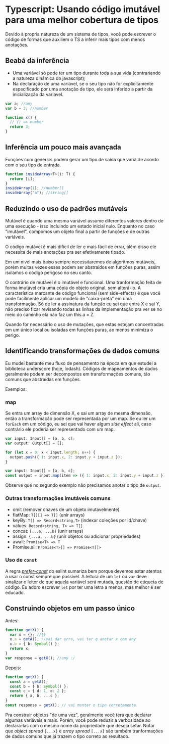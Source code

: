# Typescript: Usando código imutável para uma melhor cobertura de tipos

Devido à propria natureza de um sistema de tipos, você pode escrever o código de formas que auxiliem o TS a inferir mais tipos com menos anotações.

## Beabá da inferência

- Uma variável só pode ter um tipo durante toda a sua vida (contrariando a natureza dinâmica do javascript);
- Na declaração de uma variável, se o seu tipo não for explicitamente especificado por uma anotação de tipo, ele será inferido a partir da inicialização da variável.

```ts
var a; //any
var b = 3; //number

function x() {
  // () => number
  return 3;
}
```

## Inferência um pouco mais avançada

Funções com generics podem gerar um tipo de saída que varia de acordo com
o seu tipo de entrada.

```ts
function insideArray<T>(i: T) {
  return [i];
}
insideArray(1); //number[]
insideArray("a"); //string[]
```

## Reduzindo o uso de padrões mutáveis

Mutável é quando uma mesma variável assume diferentes valores dentro de uma execução - isso incluindo um estado inicial nulo. Enquanto no caso "imutável", compomos um objeto final a partir de funções e de outras variáveis.

O código mutável é mais difícil de ler e mais fácil de errar, além disso ele necessita de mais anotações pra ser efetivamente tipado.

Em um nível mais baixo sempre necessitaremos de algoritmos mutáveis, porém muitas vezes esses podem ser abstraídos em funções puras, assim isolamos o código perigoso no seu canto.

O contrário de mutável é o imutável e funcional. Uma tranformação feita de forma imutável cria uma cópia do objeto original, sem alterá-lo. A característica marcante de código funcional (sem side-effects) é que você pode facilmente aplicar um modelo de "caixa-preta" em uma transformação. Só de ler a assinatura da função eu sei que entra X e sai Y, não preciso ficar revisando todas as linhas da implementação pra ver se no meio do caminho ela não faz um this.a = Z.

Quando for necessário o uso de mutações, que estas estejam concentradas em um único local ou isoladas em funções puras, ao menos minimiza o perigo.

## Identificando transformações de dados comuns

Eu mudei bastante meu fluxo de pensamento na época em que estudei a biblioteca underscore (hoje, lodash). Códigos de mapeamentos de dados geralmente podem ser decompostos em transformações comuns, tão comuns que abstraídas em funções.

Exemplos:

### map

Se entra um array de dimensão X, e sai um array de mesma dimensão, então a transformação pode ser representada por um map. Se eu ler um `forEach` em um código, eu sei que vai haver algum _side effect_ ali, caso contrário ele poderia ser representado com um map.

```ts
var input: Input[] = [a, b, c];
var output: Output[] = [];

for (let x = 0; x < input.length; x++) {
  output.push({ 1: input.x, 2: input.y + input.z });
}
```

```ts
var input: Input[] = [a, b, c];
const output = input.map(item => ({ 1: input.x, 2: input.y + input.z }));
```

Observe que no segundo exemplo não precisamos anotar o tipo de `output`.

### Outras transformações imutáveis comuns

- omit (remover chaves de um objeto imutavelmente)
- flatMap: `T[][] => T[]` (unir arrays)
- keyBy: `T[] => Record<string,T>` (indexar coleções por id/chave)
- values: `Record<string, T> => T[]`
- concat: `[...a, ...b]` (unir arrays)
- assign: `{...a, ...b}` (unir objetos ou adicionar propriedades)
- await: `Promise<T> => T`
- Promise.all: `Promise<T>[] => Promise<T[]>`

### Uso de `const`

A regra [_prefer-const_](https://eslint.org/docs/rules/prefer-const) do eslint sumariza bem porque devemos estar atentos a usar o const sempre que possível. A leitura de um `let` ou `var` deve sinalizar o leitor de que aquela variável será mutada, questão de etiqueta de código. Eu adoro escrever `let` por ter uma letra a menos, mas melhor é ser educado.

## Construindo objetos em um passo único

Antes:

```ts
function getX() {
  var x = {}; //{}
  x.a = getA(); //vai dar erro, vai ter q anotar x com any
  x.b = { b: Symbol() };
  return x;
}
var response = getX(); //any :/
```

Depois:

```ts
function getX() {
  const a = getA();
  const b = { b: Symbol() };
  const c = { d: 1, e: 2 };
  return { a, b, ...c };
}
const response = getX(); // vai montar o tipo corretamente
```

Pra construir objetos "de uma vez", geralmente você terá que declarar algumas variáveis a mais. Porém, você pode reduzir a verbosidade ao declará-las com o mesmo nome da propriedade que deseja setar. Notar que _object spread_ `{...x}` e _array spread_ `[...x]` são também tranformações de dados comuns que já trazem o tipo correto ao resultado.
